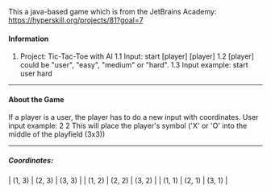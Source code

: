This a java-based game which is from the JetBrains Academy: https://hyperskill.org/projects/81?goal=7

#### Information
1. Project: Tic-Tac-Toe with AI 
1.1 Input: start [player] [player]
1.2 [player] could be "user", "easy", "medium" or "hard".
1.3 Input example: start user hard

---
#### About the Game
If a player is a user, the player has to do a new input with coordinates.
User input example: 2 2
This will place the player's symbol ('X' or 'O' into the middle of the playfield (3x3))

---
##### Coordinates:
| (1, 3) | (2, 3) | (3, 3) |
| (1, 2) | (2, 2) | (3, 2) |
| (1, 1) | (2, 1) | (3, 1) |
